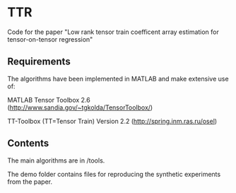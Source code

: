 # TTR
Code for the paper "Low rank tensor train coefficent array estimation for tensor-on-tensor regression"

## Requirements

The algorithms have been implemented in MATLAB and make extensive use of:

MATLAB Tensor Toolbox 2.6 (http://www.sandia.gov/~tgkolda/TensorToolbox/)

TT-Toolbox (TT=Tensor Train) Version 2.2 (http://spring.inm.ras.ru/osel)


## Contents
The main algorithms are in /tools. 

The demo folder contains files for reproducing the synthetic experiments from the paper.

